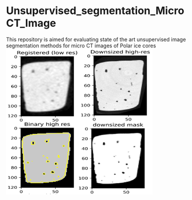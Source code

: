 # Unsupervised_segmentation_MicroCT_Image
This repository is aimed for evaluating state of the art unsupervised image segmentation methods for micro CT images of Polar ice cores
<img src="https://github.com/Faramarz-bagherzadeh/Unsupervised_segmentation_MicroCT_Image/blob/main/fig.png" alt="alt text" width="400" height="400">

